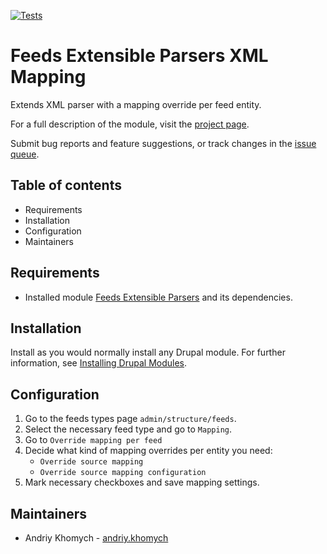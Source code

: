 [![Tests](https://github.com/akhomy/feeds_ex_xml_mapping/actions/workflows/testing.yml/badge.svg?branch=1.0.x)](https://github.com/akhomy/feeds_ex_xml_mapping/actions/workflows/testing.yml)

# Feeds Extensible Parsers XML Mapping

Extends XML parser with a mapping override per feed entity.

For a full description of the module, visit the
[project page](https://www.drupal.org/project/feeds_ex_xml_mapping).

Submit bug reports and feature suggestions, or track changes in the
[issue queue](https://www.drupal.org/project/issues/feeds_ex_xml_mapping).


## Table of contents

- Requirements
- Installation
- Configuration
- Maintainers


## Requirements

- Installed module [Feeds Extensible Parsers](https://www.drupal.org/project/feeds_ex)
and its dependencies.

## Installation

Install as you would normally install any Drupal module. For further
information, see
[Installing Drupal Modules](https://www.drupal.org/docs/extending-drupal/installing-drupal-modules).


## Configuration

1. Go to the feeds types page `admin/structure/feeds`.
2. Select the necessary feed type and go to `Mapping`.
3. Go to `Override mapping per feed`
4. Decide what kind of mapping overrides per entity you need:
   - `Override source mapping`
   - `Override source mapping configuration`
5. Mark necessary checkboxes and save mapping settings.


## Maintainers

-  Andriy Khomych - [andriy.khomych](https://www.drupal.org/u/andriy-khomych)
